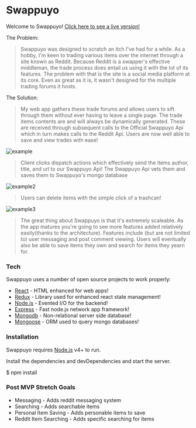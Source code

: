 # Swappuyo

Welcome to Swappuyo!
[Click here to see a live version!](https://swappuyo-client.herokuapp.com/)

The Problem:

> Swappuyo was designed to scratch an itch I've had for a while. As a hobby, I'm keen to trading various items over the internet through a site known as Reddit. Because Reddit is a swapper's effective middleman, the trade process does entail us using it with the lot of its features. The problem with that is the site is a social media platform at its core. Even as great as it is, it wasn't designed for the multiple trading forums it hosts.

The Solution:

> My web app gathers these trade forums and allows users to sift through them without ever having to leave a single page. The trade items contents are and will always be dynamically generated. These are received through subsequent calls to the Official Swappuyo Api which in turn makes calls to the Reddit Api. Users are now well able to save and view trades with ease!

![example](https://i.imgur.com/IRsGVjM.png)

> Client clicks dispatch actions which effectively send the items author, title, and url to our Swappuyo Api! The Swappuyo Api vets them and saves them to Swappuyo's mongo database

![example2](https://i.imgur.com/yYcLco3.png)

> Users can delete items with the simple click of a trashcan!

![example3](https://i.imgur.com/HJvOK5k.png)

> The great thing about Swappuyo is that it's extremely scaleable. As the app matures you're going to see more features added relatively easily(thanks to the architecture). Features include (but are not limited to) user messaging and post comment viewing. Users will eventually also be able to save items they own and search for items they yearn for.

### Tech

Swappuyo uses a number of open source projects to work properly:

- [React](https://reactjs.org/) - HTML enhanced for web apps!
- [Redux](https://redux.js.org/) - Library used for enhanced react state management!
- [Node.js](https://nodejs.org/en/) - Evented I/O for the backend!
- [Express](https://expressjs.com/) - Fast node.js network app framework!
- [Mongodb](https://www.mongodb.com/) - Non-relational server side database!
- [Mongoose](https://mongoosejs.com/) - ORM used to query mongo databases!

### Installation

Swappuyo requires [Node.js](https://nodejs.org/) v4+ to run.

Install the dependencies and devDependencies and start the server.

$ npm install

### Post MVP Stretch Goals

- Messaging - Adds reddit messaging system
- Searching - Adds searchable items
- Personal Item Saving - Adds personable items to save
- Reddit Item Searching - Adds specific searching for items
